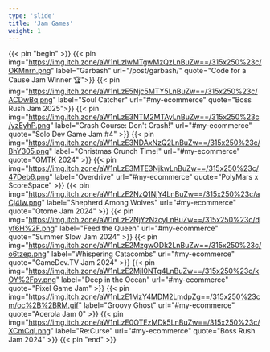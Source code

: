 ```yaml
---
type: 'slide'
title: 'Jam Games'
weight: 1
---
```

{{< pin "begin" >}}
{{< pin img="https://img.itch.zone/aW1nLzIwMTgwMzQzLnBuZw==/315x250%23c/OKMnrn.png" label="Garbash" url="/post/garbash/" quote="Code for a Cause Jam Winner 🏆">}}
{{< pin img="https://img.itch.zone/aW1nLzE5Njc5MTY5LnBuZw==/315x250%23c/ACDwBq.png" label="Soul Catcher" url="#my-ecommerce" quote="Boss Rush Jam 2025">}}
{{< pin img="https://img.itch.zone/aW1nLzE3NTM2MTAyLnBuZw==/315x250%23c/yzEyhP.png" label="Crash Course: Don't Crash!" url="#my-ecommerce" quote="Solo Dev Game Jam #4" >}}
{{< pin img="https://img.itch.zone/aW1nLzE3NDAxNzQ2LnBuZw==/315x250%23c/BhY305.png" label="Christmas Crunch Time!" url="#my-ecommerce" quote="GMTK 2024" >}}
{{< pin img="https://img.itch.zone/aW1nLzE3MTE3NjkwLnBuZw==/315x250%23c/47Deb6.png" label="Overdrive" url="#my-ecommerce" quote="PolyMars x ScoreSpace" >}}
{{< pin img="https://img.itch.zone/aW1nLzE2NzQ1NjY4LnBuZw==/315x250%23c/aCj4lw.png" label="Shepherd Among Wolves" url="#my-ecommerce" quote="Otome Jam 2024" >}}
{{< pin img="https://img.itch.zone/aW1nLzE2NjYzNzcyLnBuZw==/315x250%23c/dyf6H%2F.png" label="Feed the Queen" url="#my-ecommerce" quote="Summer Slow Jam 2024" >}}
{{< pin img="https://img.itch.zone/aW1nLzE2MzgwODk2LnBuZw==/315x250%23c/o6tzep.png" label="Whispering Catacombs" url="#my-ecommerce" quote="GameDev.TV Jam 2024" >}}
{{< pin img="https://img.itch.zone/aW1nLzE2MjI0NTg4LnBuZw==/315x250%23c/kOY%2Fpv.png" label="Deep in the Ocean" url="#my-ecommerce" quote="Pixel Game Jam" >}}
{{< pin img="https://img.itch.zone/aW1nLzE1MzY4MDM2LmdpZg==/315x250%23cm/oc%2B%2BRM.gif" label="Groovy Ghost" url="#my-ecommerce" quote="Acerola Jam 0" >}}
{{< pin img="https://img.itch.zone/aW1nLzE0OTEzMDk5LnBuZw==/315x250%23c/XCmCqI.png" label="Re:Curse" url="#my-ecommerce" quote="Boss Rush Jam 2024" >}}
{{< pin "end" >}}
